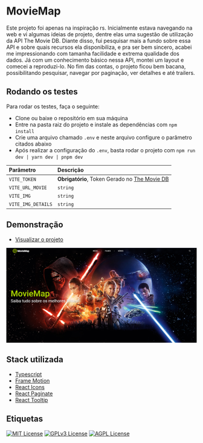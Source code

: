 
# MovieMap

Este projeto foi apenas na inspiração rs. Inicialmente estava navegando na web e vi algumas ideias de projeto, dentre elas uma sugestão de utilização da API The Movie DB. Diante disso, fui pesquisar mais a fundo sobre essa API e sobre quais recursos ela disponibiliza, e pra ser bem sincero, acabei me impressionando com tamanha facilidade e extrema qualidade dos dados. Já com um conhecimento básico nessa API, montei um layout e comecei a reproduzi-lo. No fim das contas, o projeto ficou bem bacana, possibilitando pesquisar, navegar por paginação, ver detalhes e até trailers.

## Rodando os testes

Para rodar os testes, faça o seguinte:

- Clone ou baixe o repositório em sua máquina
- Entre na pasta raiz do projeto e instale as dependências com `npm install`
- Crie uma arquivo chamado `.env` e neste arquivo configure o parâmetro citados abaixo
- Após realizar a configuração do `.env`, basta rodar o projeto com `npm run dev | yarn dev | pnpm dev`


| Parâmetro   | Descrição                           |
| :---------- | :---------------------------------- |
| `VITE_TOKEN` |**Obrigatório**, Token Gerado no [The Movie DB](https://developer.themoviedb.org/docs)
| `VITE_URL_MOVIE` | `string` | **Obrigatório**. Defina https://api.themoviedb.org/3
| `VITE_IMG` | `string` | **Obrigatório**. Defina https://image.tmdb.org/t/p/w500/
| `VITE_IMG_DETAILS` | `string` | **Obrigatório**. Defina https://image.tmdb.org/t/p/original

## Demonstração

- [Visualizar o projeto](https://moviemap.vercel.app)

![Imagem do Projeto versão desktop](./preview.png)

## Stack utilizada

- [Typescript](https://www.typescriptlang.org)
- [Frame Motion](www.framer.com/motion)
- [React Icons](https://lucide.dev/icons/)
- [React Paginate](https://www.npmjs.com/package/react-paginate)
- [React Tooltip](https://www.npmjs.com/package/react-tooltip)

## Etiquetas

[![MIT License](https://img.shields.io/badge/License-MIT-green.svg)](https://choosealicense.com/licenses/mit/)
[![GPLv3 License](https://img.shields.io/badge/License-GPL%20v3-yellow.svg)](https://opensource.org/licenses/)
[![AGPL License](https://img.shields.io/badge/license-AGPL-blue.svg)](http://www.gnu.org/licenses/agpl-3.0)

